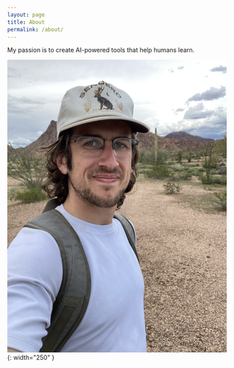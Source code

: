 ```yaml
---
layout: page
title: About
permalink: /about/
---
```


My passion is to create AI-powered tools that help humans learn.

![Me](/assets/me.jpg){: width="250" }
